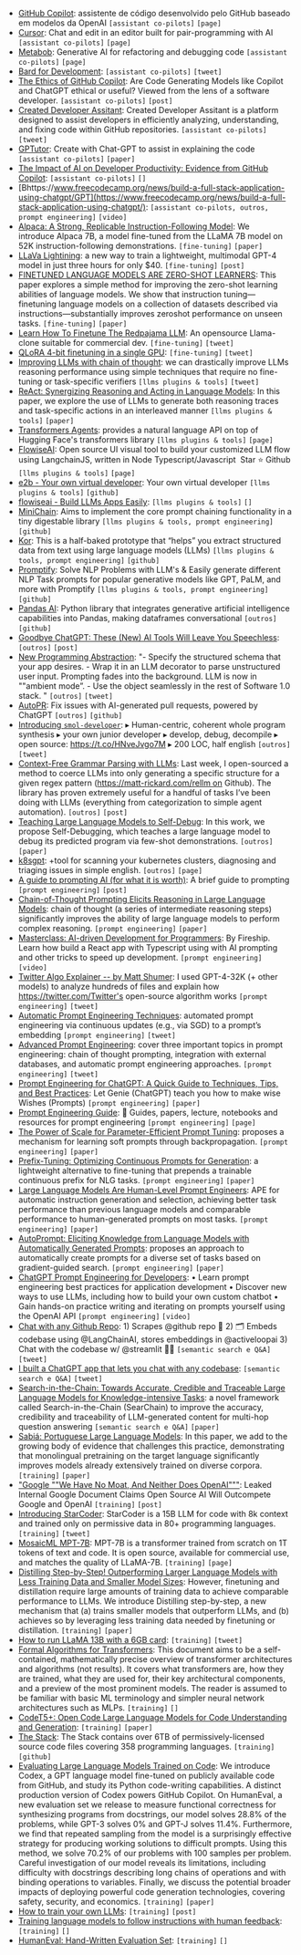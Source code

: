 * [GitHub Copilot](https://github.com/features/copilot): assistente de código desenvolvido pelo GitHub baseado em modelos da OpenAI `[assistant co-pilots]` `[page]`
* [Cursor](https://www.cursor.so/): Chat and edit in an editor built for pair-programming with AI `[assistant co-pilots]` `[page]`
* [Metabob](https://metabob.com/): Generative AI for refactoring and debugging code `[assistant co-pilots]` `[page]`
* [Bard for Development](https://twitter.com/Prathkum/status/1656736988651995136?s=20):  `[assistant co-pilots]` `[tweet]`
* [The Ethics of GitHub Copilot](https://codinginterviewsmadesimple.substack.com/p/the-ethics-of-github-copilot-storytime): Are Code Generating Models like Copilot and ChatGPT ethical or useful? Viewed from the lens of a software developer. `[assistant co-pilots]` `[post]`
* [Created Developer Assitant](https://twitter.com/AiShivam/status/1658114538921762821?s=20): Created Developer Assitant is a platform designed to assist developers in efficiently analyzing, understanding, and fixing code within GitHub repositories. `[assistant co-pilots]` `[tweet]`
* [GPTutor](https://arxiv.org/abs/2305.01863): Create with Chat-GPT to assist in explaining the code `[assistant co-pilots]` `[paper]`
* [The Impact of AI on Developer Productivity: Evidence from GitHub Copilot](https://arxiv.org/abs/2302.06590):  `[assistant co-pilots]` `[]`
* [Bhttps://www.freecodecamp.org/news/build-a-full-stack-application-using-chatgpt/GPT](https://www.freecodecamp.org/news/build-a-full-stack-application-using-chatgpt/):  `[assistant co-pilots, outros, prompt engineering]` `[video]`
* [Alpaca: A Strong, Replicable Instruction-Following Model](https://crfm.stanford.edu/2023/03/13/alpaca.html): We introduce Alpaca 7B, a model fine-tuned from the LLaMA 7B model on 52K instruction-following demonstrations. `[fine-tuning]` `[paper]`
* [LLaVa Lightining](https://www.linkedin.com/feed/update/urn:li:activity:7060782755025993728?utm_source=share&utm_medium=member_desktop): a new way to train a lightweight, multimodal GPT-4 model in just three hours for only $40. `[fine-tuning]` `[post]`
* [FINETUNED LANGUAGE MODELS ARE ZERO-SHOT LEARNERS](https://arxiv.org/pdf/2109.01652.pdf): This paper explores a simple method for improving the zero-shot learning abilities of language models. We show that instruction tuning—finetuning language models on a collection of datasets described via instructions—substantially improves zeroshot performance on unseen tasks. `[fine-tuning]` `[paper]`
* [Learn How To Finetune The Redpajama LLM](https://twitter.com/johnrobinsn/status/1658155513270370305?s=20): An opensource Llama-clone suitable for commercial dev. `[fine-tuning]` `[tweet]`
* [QLoRA 4-bit finetuning in a single GPU](https://twitter.com/Tim_Dettmers/status/1661379354507476994):  `[fine-tuning]` `[tweet]`
* [Improving LLMs with chain of thought](https://twitter.com/cwolferesearch/status/1650988783897133059): we can drastically improve LLMs reasoning performance using simple techniques that require no fine-tuning or task-specific verifiers `[llms plugins & tools]` `[tweet]`
* [ReAct: Synergizing Reasoning and Acting in Language Models](https://arxiv.org/abs/2210.03629): In this paper, we explore the use of LLMs to generate both reasoning traces and task-specific actions in an interleaved manner `[llms plugins & tools]` `[paper]`
* [Transformers Agents](https://huggingface.co/docs/transformers/transformers_agents): provides a natural language API on top of Hugging Face's transformers library `[llms plugins & tools]` `[page]`
* [FlowiseAI](https://flowiseai.com/): Open source UI visual tool to build your customized LLM flow using LangchainJS, written in Node Typescript/Javascript  Star ⭐ Github `[llms plugins & tools]` `[page]`
* [e2b - Your own virtual developer](https://github.com/e2b-dev/e2b): Your own virtual developer `[llms plugins & tools]` `[github]`
* [flowiseai - Build LLMs Apps Easily](https://flowiseai.com/):  `[llms plugins & tools]` `[]`
* [MiniChain](https://srush.github.io/MiniChain/): Aims to implement the core prompt chaining functionality in a tiny digestable library `[llms plugins & tools, prompt engineering]` `[github]`
* [Kor](https://eyurtsev.github.io/kor/): This is a half-baked prototype that “helps” you extract structured data from text using large language models (LLMs) `[llms plugins & tools, prompt engineering]` `[github]`
* [Promptify](https://promptify.readthedocs.io/): Solve NLP Problems with LLM's & Easily generate different NLP Task prompts for popular generative models like GPT, PaLM, and more with Promptify `[llms plugins & tools, prompt engineering]` `[github]`
* [Pandas AI](https://github.com/gventuri/pandas-ai): Python library that integrates generative artificial intelligence capabilities into Pandas, making dataframes conversational `[outros]` `[github]`
* [Goodbye ChatGPT: These (New) AI Tools Will Leave You Speechless](https://medium.com/swlh/goodbye-chatgpt-these-new-ai-tools-will-leave-you-speechless-1a923bb143ec):  `[outros]` `[post]`
* [New Programming Abstraction](https://twitter.com/DrJimFan/status/1657782710344249344?s=20): "- Specify the structured schema that your app desires. - Wrap it in an LLM decorator to parse unstructured user input. Prompting fades into the background. LLM is now in ""ambient mode”. - Use the object seamlessly in the rest of Software 1.0 stack. " `[outros]` `[tweet]`
* [AutoPR](https://github.com/irgolic/AutoPR): Fix issues with AI-generated pull requests, powered by ChatGPT `[outros]` `[github]`
* [Introducing `smol-developer`](https://twitter.com/swyx/status/1657892220492738560?s=20): ▸ Human-centric, coherent whole program synthesis ▸ your own junior developer ▸ develop, debug, decompile ▸ open source: https://t.co/HNveJvgo7M ▸ 200 LOC, half english `[outros]` `[tweet]`
* [Context-Free Grammar Parsing with LLMs](https://matt-rickard.com/context-free-grammar-parsing-with-llms): Last week, I open-sourced a method to coerce LLMs into only generating a specific structure for a given regex pattern (https://matt-rickard.com/rellm on Github). The library has proven extremely useful for a handful of tasks I’ve been doing with LLMs (everything from categorization to simple agent automation). `[outros]` `[post]`
* [Teaching Large Language Models to Self-Debug](https://arxiv.org/abs/2304.05128): In this work, we propose Self-Debugging, which teaches a large language model to debug its predicted program via few-shot demonstrations. `[outros]` `[paper]`
* [k8sgpt](https://k8sgpt.ai/): +tool for scanning your kubernetes clusters, diagnosing and triaging issues in simple english. `[outros]` `[page]`
* [A guide to prompting AI (for what it is worth)](https://www.oneusefulthing.org/p/a-guide-to-prompting-ai-for-what): A brief guide to prompting `[prompt engineering]` `[post]`
* [Chain-of-Thought Prompting Elicits Reasoning in Large Language Models](https://arxiv.org/abs/2201.11903): chain of thought (a series of intermediate reasoning steps) significantly improves the ability of large language models to perform complex reasoning. `[prompt engineering]` `[paper]`
* [Masterclass: AI-driven Development for Programmers](https://youtu.be/iO1mwxPNP5A): By Fireship. Learn how build a React app with Typescript using with AI prompting and other tricks to speed up development. `[prompt engineering]` `[video]`
* [Twitter Algo Explainer -- by Matt Shumer](https://twitter.com/mattshumer_/status/1654173953387003917?s=20): I used GPT-4-32K (+ other models) to analyze hundreds of files and explain how https://twitter.com/Twitter's open-source algorithm works `[prompt engineering]` `[tweet]`
* [Automatic Prompt Engineering Techniques](https://twitter.com/cwolferesearch/status/1654251652956712961?s=20): automated prompt engineering via continuous updates (e.g., via SGD) to a prompt’s embedding `[prompt engineering]` `[tweet]`
* [Advanced Prompt Engineering](https://twitter.com/cwolferesearch/status/1655688722904432640?s=20): cover three important topics in prompt engineering: chain of thought prompting, integration with external databases, and automatic prompt engineering approaches. `[prompt engineering]` `[tweet]`
* [Prompt Engineering for ChatGPT: A Quick Guide to Techniques, Tips, and Best Practices](https://www.linkedin.com/posts/sabitekin_prompt-engineering-for-chatgpt-ugcPost-7060115575208873984-30kS?utm_source=share&utm_medium=member_desktop): Let Genie (ChatGPT) teach you how to make wise Wishes (Prompts) `[prompt engineering]` `[paper]`
* [Prompt Engineering Guide](https://www.promptingguide.ai/pt): 🐙 Guides, papers, lecture, notebooks and resources for prompt engineering `[prompt engineering]` `[page]`
* [The Power of Scale for Parameter-Efficient Prompt Tuning](https://arxiv.org/abs/2104.08691): proposes a mechanism for learning soft prompts through backpropagation. `[prompt engineering]` `[paper]`
* [Prefix-Tuning: Optimizing Continuous Prompts for Generation](https://arxiv.org/abs/2101.00190): a lightweight alternative to fine-tuning that prepends a trainable continuous prefix for NLG tasks. `[prompt engineering]` `[paper]`
* [Large Language Models Are Human-Level Prompt Engineers](https://arxiv.org/abs/2211.01910): APE for automatic instruction generation and selection, achieving better task performance than previous language models and comparable performance to human-generated prompts on most tasks. `[prompt engineering]` `[paper]`
* [AutoPrompt: Eliciting Knowledge from Language Models with Automatically Generated Prompts](https://arxiv.org/abs/2010.15980): proposes an approach to automatically create prompts for a diverse set of tasks based on gradient-guided search. `[prompt engineering]` `[paper]`
* [ChatGPT Prompt Engineering for Developers](https://www.deeplearning.ai/short-courses/chatgpt-prompt-engineering-for-developers/): • Learn prompt engineering best practices for application development • Discover new ways to use LLMs, including how to build your own custom chatbot • Gain hands-on practice writing and iterating on prompts yourself using the OpenAI API `[prompt engineering]` `[video]`
* [Chat with any Github Repo](https://twitter.com/pwang_szn/status/1650801868568772608): 1) Scrapes @github repo 🤖 2) 🗂️ Embeds codebase using @LangChainAI, stores embeddings in @activeloopai 3) Chat with the codebase w/ @streamlit 👨‍💻 `[semantic search e Q&A]` `[tweet]`
* [I built a ChatGPT app that lets you chat with any codebase](https://twitter.com/marktenenholtz/status/1651568107192983553?s=20):  `[semantic search e Q&A]` `[tweet]`
* [Search-in-the-Chain: Towards Accurate, Credible and Traceable Large Language Models for Knowledge-intensive Tasks](https://arxiv.org/abs/2304.14732): a novel framework called Search-in-the-Chain (SearChain) to improve the accuracy, credibility and traceability of LLM-generated content for multi-hop question answering `[semantic search e Q&A]` `[paper]`
* [Sabiá: Portuguese Large Language Models](https://arxiv.org/abs/2304.07880): In this paper, we add to the growing body of evidence that challenges this practice, demonstrating that monolingual pretraining on the target language significantly improves models already extensively trained on diverse corpora. `[training]` `[paper]`
* ["Google ""We Have No Moat, And Neither Does OpenAI"""](https://www.semianalysis.com/p/google-we-have-no-moat-and-neither): Leaked Internal Google Document Claims Open Source AI Will Outcompete Google and OpenAI `[training]` `[post]`
* [Introducing StarCoder](https://twitter.com/BigCodeProject/status/1654174941976068119?s=20): StarCoder is a 15B LLM for code with 8k context and trained only on permissive data in 80+ programming languages. `[training]` `[tweet]`
* [MosaicML MPT-7B](https://www.mosaicml.com/blog/mpt-7b): MPT-7B is a transformer trained from scratch on 1T tokens of text and code. It is open source, available for commercial use, and matches the quality of LLaMA-7B. `[training]` `[page]`
* [Distilling Step-by-Step! Outperforming Larger Language Models with Less Training Data and Smaller Model Sizes](https://arxiv.org/abs/2305.02301): However, finetuning and distillation require large amounts of training data to achieve comparable performance to LLMs. We introduce Distilling step-by-step, a new mechanism that (a) trains smaller models that outperform LLMs, and (b) achieves so by leveraging less training data needed by finetuning or distillation. `[training]` `[paper]`
* [How to run LLaMA 13B with a 6GB card](https://twitter.com/_akhaliq/status/1657779996247588865):  `[training]` `[tweet]`
* [Formal Algorithms for Transformers](https://arxiv.org/abs/2207.09238): This document aims to be a self-contained, mathematically precise overview of transformer architectures and algorithms (not results). It covers what transformers are, how they are trained, what they are used for, their key architectural components, and a preview of the most prominent models. The reader is assumed to be familiar with basic ML terminology and simpler neural network architectures such as MLPs. `[training]` `[]`
* [CodeT5+: Open Code Large Language Models for Code Understanding and Generation](https://arxiv.org/abs/2305.07922):  `[training]` `[paper]`
* [The Stack](https://huggingface.co/datasets/bigcode/the-stack-dedup): The Stack contains over 6TB of permissively-licensed source code files covering 358 programming languages. `[training]` `[github]`
* [Evaluating Large Language Models Trained on Code](https://arxiv.org/abs/2107.03374): We introduce Codex, a GPT language model fine-tuned on publicly available code from GitHub, and study its Python code-writing capabilities. A distinct production version of Codex powers GitHub Copilot. On HumanEval, a new evaluation set we release to measure functional correctness for synthesizing programs from docstrings, our model solves 28.8% of the problems, while GPT-3 solves 0% and GPT-J solves 11.4%. Furthermore, we find that repeated sampling from the model is a surprisingly effective strategy for producing working solutions to difficult prompts. Using this method, we solve 70.2% of our problems with 100 samples per problem. Careful investigation of our model reveals its limitations, including difficulty with docstrings describing long chains of operations and with binding operations to variables. Finally, we discuss the potential broader impacts of deploying powerful code generation technologies, covering safety, security, and economics. `[training]` `[paper]`
* [How to train your own LLMs](https://blog.replit.com/llm-training):  `[training]` `[post]`
* [Training language models to follow instructions with human feedback](https://arxiv.org/abs/2203.02155):  `[training]` `[]`
* [HumanEval: Hand-Written Evaluation Set](https://github.com/openai/human-eval):  `[training]` `[]`
